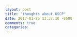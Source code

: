 ```yaml
---
layout: post
title: "thoughts about OSCP"
date: 2017-01-25 13:37:10 -0600
comments: true
categories: 
---
```

